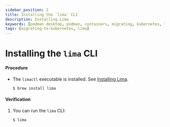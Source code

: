 ```yaml
---
sidebar_position: 2
title: Installing the `lima` CLI
description: Installing Lima
keywords: [podman desktop, podman, containers, migrating, kubernetes, lima]
tags: [migrating-to-kubernetes, lima]
---
```


# Installing the `lima` CLI

#### Procedure

- The `limactl` executable is installed.
  See [Installing Lima](https://lima-vm.io/docs/installation/).

  ```shell-session
  $ brew install lima
  ```

#### Verification

1. You can run the `lima` CLI:

   ```shell-session
   $ lima
   ```
